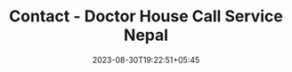 ---
title: "Contact - Doctor House Call Service Nepal"
date: 2023-08-30T19:22:51+05:45
draft: false
---